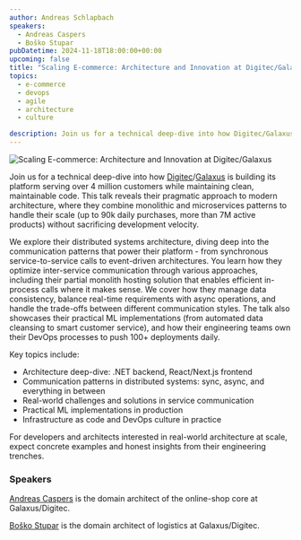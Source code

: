 ```yaml
---
author: Andreas Schlapbach
speakers:
  - Andreas Caspers
  - Boško Stupar
pubDatetime: 2024-11-18T18:00:00+00:00
upcoming: false
title: "Scaling E-commerce: Architecture and Innovation at Digitec/Galaxus"
topics:
  - e-commerce
  - devops
  - agile
  - architecture
  - culture

description: Join us for a technical deep-dive into how Digitec/Galaxus is building its platform serving over 4 million customers while maintaining clean, maintainable code.
---
```


![Scaling E-commerce: Architecture and Innovation at Digitec/Galaxus](@assets/images/scaling-e-commerce-digitec-galaxus.webp)

Join us for a technical deep-dive into how [Digitec](https://www.digitec.ch/en)/[Galaxus](https://www.galaxus.ch/en) is building its platform serving over 4 million customers while maintaining clean, maintainable code. This talk reveals their pragmatic approach to modern architecture, where they combine monolithic and microservices patterns to handle their scale (up to 90k daily purchases, more than 7M active products) without sacrificing development velocity.

We explore their distributed systems architecture, diving deep into the communication patterns that power their platform - from synchronous service-to-service calls to event-driven architectures. You learn how they optimize inter-service communication through various approaches, including their partial monolith hosting solution that enables efficient in-process calls where it makes sense. We cover how they manage data consistency, balance real-time requirements with async operations, and handle the trade-offs between different communication styles. The talk also showcases their practical ML implementations (from automated data cleansing to smart customer service), and how their engineering teams own their DevOps processes to push 100+ deployments daily.

Key topics include:

- Architecture deep-dive: .NET backend, React/Next.js frontend
- Communication patterns in distributed systems: sync, async, and everything in between
- Real-world challenges and solutions in service communication
- Practical ML implementations in production
- Infrastructure as code and DevOps culture in practice

For developers and architects interested in real-world architecture at scale, expect concrete examples and honest insights from their engineering trenches.

### Speakers

[Andreas Caspers](https://www.linkedin.com/in/casperli) is the domain architect of the online-shop core at Galaxus/Digitec.

[Boško Stupar](https://www.linkedin.com/in/stuparbosko) is the domain architect of logistics at Galaxus/Digitec.
